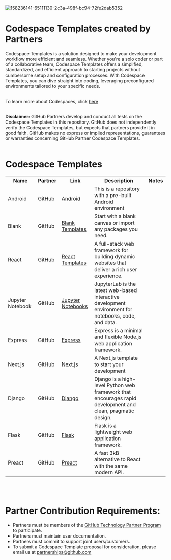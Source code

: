 ![158236141-65111130-2c3a-498f-bc94-72fe2dab5352](https://user-images.githubusercontent.com/54083068/158707540-7e08b789-475d-4a3f-800a-c0197412cf53.png)


# Codespace Templates created by Partners 
Codespace Templates is a solution designed to make your development workflow more efficient and seamless. Whether you're a solo coder or part of a collaborative team, Codespace Templates offers a simplified, standardized, and efficient approach to starting projects without cumbersome setup and configuration processes. With Codespace Templates, you can dive straight into coding, leveraging preconfigured environments tailored to your specific needs. 
<BR>
 <BR>


To learn more about Codespaces, click [here](https://github.com/features/codespaces)
<br><br>


**Disclaimer:** GitHub Partners develop and conduct all tests on the Codespace Templates in this repository. GitHub does not independently verify the Codespace Templates, but expects that partners provide it in good faith. GitHub makes no express or implied representations, guarantees or warranties concerning GitHub Partner Codespace Templates.
<BR><BR>
# Codespace Templates 

<div class="row">
    <table>
      <tr>
        <th>Name</th>
        <th>Partner</th>
        <th>Link</th>
        <th>Description</th>
        <th>Notes</th>
      </tr>
      <tr>
        <td>Android</td>
        <td>GitHub</td>
        <td><a href="https://github.com/github-technology-partners/template-android">Android</a></td>
        <td> This is a repository with a pre-built Android environment</td>
        <td>  </td>
      </tr>
      <tr>
        <td>Blank</td>
        <td>GitHub</td>
        <td><a href="https://github.com/codespaces-blank">Blank Templates</a></td>
        <td> Start with a blank canvas or import any packages you need.</td>
        <td>  </td>
      </tr>
        <tr>
        <td>React</td>
        <td>GitHub</td>
        <td><a href="https://github.com/github/codespaces-react">React Templates</a></td>
        <td> A full-stack web framework for building dynamic websites that deliver a rich user experience.</td>
        <td>  </td>
      </tr>
       <tr>
        <td>Jupyter Notebook</td>
        <td>GitHub</td>
        <td><a href="https://github.com/github/codespaces-jupyter">Jupyter Notebooks</a></td>
        <td>JupyterLab is the latest web-based interactive development environment for notebooks, code, and data.</td>
        <td>  </td>
      </tr>
       <tr>
        <td>Express</td>
        <td>GitHub</td>
        <td><a href="https://github.com/github/codespaces-express">Express</a></td>
        <td> Express is a minimal and flexible Node.js web application framework.</td>
        <td>  </td>
      </tr>
      <tr>
        <td>Next.js</td>
        <td>GitHub</td>
        <td><a href="https://github.com/github/codespaces-nextjs">Next.js</a></td>
        <td> A Next.js template to start your development</td>
        <td>  </td>
      </tr>
        <tr>
        <td>Django</td>
        <td>GitHub</td>
        <td><a href="https://github.com/github/codespaces-django">Django</a></td>
        <td> Django is a high-level Python web framework that encourages rapid development and clean, pragmatic design.</td>
        <td>  </td>
      </tr>
       <tr>
        <td>Flask</td>
        <td>GitHub</td>
        <td><a href="https://github.com/github/codespaces-flask">Flask</a></td>
        <td> Flask is a lightweight web application framework.
        </td>
        <td>  </td>
      </tr>
       </tr>
       <tr>
        <td>Preact</td>
        <td>GitHub</td>
        <td><a href="https://github.com/github/codespaces-preact">Preact</a></td>
        <td> A fast 3kB alternative to React with the same modern API.</td>
        <td>  </td>
      </tr>
 </div>
    </table>

 <br><br>
# Partner Contribution Requirements:
- Partners must be members of the [GitHub Technology Partner Program](https://partner.github.com/technology-partners) to participate.
- Partners must maintain user documentation.
- Partners must commit to support joint users/customers.
- To submit a Codespace Template proposal for consideration, please email us at partnerships@github.com
